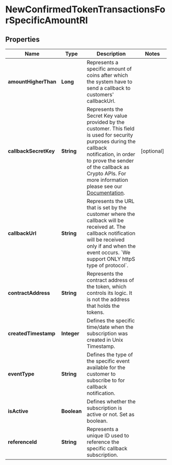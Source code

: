 

# NewConfirmedTokenTransactionsForSpecificAmountRI


## Properties

| Name | Type | Description | Notes |
|------------ | ------------- | ------------- | -------------|
|**amountHigherThan** | **Long** | Represents a specific amount of coins after which the system have to send a callback to customers&#39; callbackUrl. |  |
|**callbackSecretKey** | **String** | Represents the Secret Key value provided by the customer. This field is used for security purposes during the callback notification, in order to prove the sender of the callback as Crypto APIs. For more information please see our [Documentation](https://developers.cryptoapis.io/technical-documentation/general-information/callbacks#callback-security). |  [optional] |
|**callbackUrl** | **String** | Represents the URL that is set by the customer where the callback will be received at. The callback notification will be received only if and when the event occurs. &#x60;We support ONLY httpS type of protocol&#x60;. |  |
|**contractAddress** | **String** | Represents the contract address of the token, which controls its logic. It is not the address that holds the tokens. |  |
|**createdTimestamp** | **Integer** | Defines the specific time/date when the subscription was created in Unix Timestamp. |  |
|**eventType** | **String** | Defines the type of the specific event available for the customer to subscribe to for callback notification. |  |
|**isActive** | **Boolean** | Defines whether the subscription is active or not. Set as boolean. |  |
|**referenceId** | **String** | Represents a unique ID used to reference the specific callback subscription. |  |



